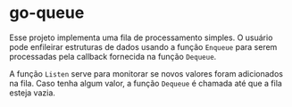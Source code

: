 # go-queue

Esse projeto implementa uma fila de processamento simples. O usuário pode enfileirar estruturas de dados usando a função ``Enqueue`` para serem processadas pela callback fornecida na função ``Dequeue``.

A função ``Listen`` serve para monitorar se novos valores foram adicionados na fila. Caso tenha algum valor, a função ``Dequeue`` é chamada até que a fila esteja vazia.
